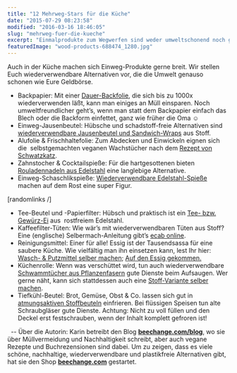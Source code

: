 ```yaml
---
title: "12 Mehrweg-Stars für die Küche"
date: "2015-07-29 08:23:58"
modified: "2016-03-16 18:46:05"
slug: "mehrweg-fuer-die-kueche"
excerpt: "Einmalprodukte zum Wegwerfen sind weder umweltschonend noch günstig. Es gibt allerdings nachhaltige Alternativen zu Küchenrolle und Co. "
featuredImage: "wood-products-688474_1280.jpg"
---
```


Auch in der Küche machen sich Einweg-Produkte gerne breit. Wir stellen Euch wiederverwendbare Alternativen vor, die die Umwelt genauso schonen wie Eure Geldbörse.

*   Backpapier: Mit einer [Dauer-Backfolie](http://www.amazon.de/gp/product/B00K5O47QY/ref=as_li_qf_sp_asin_il_tl?ie=UTF8&camp=1638&creative=6742&creativeASIN=B00K5O47QY&linkCode=as2&tag=fotonomaden-21), die sich bis zu 1000x wiederverwenden läßt, kann man einiges an Müll einsparen. Noch umweltfreundlicher geht’s, wenn man statt dem Backpapier einfach das Blech oder die Backform einfettet, ganz wie früher die Oma ☺
*   Einweg-Jausenbeutel: Hübsche und schadstoff-freie Alternativen sind [wiederverwendbare Jausenbeutel und Sandwich-Wraps](http://www.beechange.com/suche?controller=search&orderby=position&orderway=desc&search_query=jause+baumwolle&submit_search=Suche) aus Stoff.
*   Alufolie & Frischhaltefolie: Zum Abdecken und Einwickeln eignen sich die  selbstgemachten veganen Wachstücher nach dem [Rezept von Schwatzkatz](http://schwatzkatz.com/wachstuch-statt-plastikfolie-selber-machen/).
*   Zahnstocher & Cocktailspieße: Für die hartgesottenen bieten [Rouladennadeln aus Edelstahl](http://www.amazon.de/gp/product/B00461A3II/ref=as_li_qf_sp_asin_il_tl?ie=UTF8&camp=1638&creative=6742&creativeASIN=B00461A3II&linkCode=as2&tag=fotonomaden-21) eine langlebige Alternative.
*   Einweg-Schaschlikspieße: [Wiederverwendbare Edelstahl-Spieße](http://www.amazon.de/gp/product/B007UOPMTI/ref=as_li_qf_sp_asin_il_tl?ie=UTF8&camp=1638&creative=6742&creativeASIN=B007UOPMTI&linkCode=as2&tag=fotonomaden-21) machen auf dem Rost eine super Figur.

\[randomlinks /\]

*   Tee-Beutel und -Papierfilter: Hübsch und praktisch ist ein [Tee- bzw. Gewürz-Ei](http://www.amazon.de/gp/product/B00008XX5G/ref=as_li_qf_sp_asin_il_tl?ie=UTF8&camp=1638&creative=6742&creativeASIN=B00008XX5G&linkCode=as2&tag=fotonomaden-21) aus  rostfreiem Edelstahl.
*   Kaffeefilter-Tüten: Wie wär’s mit wiederverwendbaren Tüten aus Stoff? Eine (englische) Selbermach-Anleitung gibt’s [ecab online](http://www.ecabonline.com/2010/09/sewing-re-usable-muslin-coffee-filter.html).
*   Reinigungsmittel: Einer für alle! Essig ist der Tausendsassa für eine saubere Küche. Wie vielfältig man ihn einsetzen kann, lest Ihr hier: [Wasch- & Putzmittel selber machen](https://www.veganblatt.com/waschmittel-putzmittel-selber-machen); [Auf den Essig gekommen.](http://www.beechange.com/blog/green-lifestyle/auf-den-essig-gekommen)
*   Küchenrolle: Wenn was verschüttet wird, tun auch wiederverwendbare [Schwammtücher aus Pflanzenfasern](http://www.beechange.com/tucher-schwamme-co/237-schwammtuch-set-verrottbar.html) gute Dienste beim Aufsaugen. Wer gerne näht, kann sich stattdessen auch eine [Stoff-Variante selber machen](http://www.naehmich-haekelmich.de/kuechentuecher-how-to/).
*   Tiefkühl-Beutel: Brot, Gemüse, Obst & Co. lassen sich gut in [atmungsaktiven Stoffbeuteln](http://www.beechange.com/essen-unterwegs/93-re-sack-2-er-set-stoffbeutel.html) einfrieren. Bei flüssigen Speisen tun alte Schraubgläser gute Dienste. Achtung: Nicht zu voll füllen und den Deckel erst festschrauben, wenn der Inhalt komplett gefroren ist!

  -- Über die Autorin: Karin betreibt den Blog [**beechange.com/blog**](http://www.beechange.com/blog/), wo sie über Müllvermeidung und Nachhaltigkeit schreibt, aber auch vegane Rezepte und Buchrezensionen sind dabei. Um zu zeigen, dass es viele schöne, nachhaltige, wiederverwendbare und plastikfreie Alternativen gibt, hat sie den Shop **[beechange.com](http://www.beechange.com/)** gestartet.